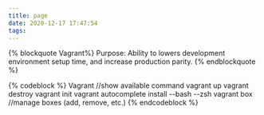 ```yaml
---
title: page
date: 2020-12-17 17:47:54
tags:
---
```

{% blockquote Vagrant%}
Purpose: Ability to lowers development environment setup time, and increase production parity. 
{% endblockquote %}

{% codeblock %}
Vagrant //show available command
vagrant up
vagrant destroy
vagrant init
vagrant autocomplete install --bash --zsh
vagrant box  //manage boxes (add, remove, etc.)
{% endcodeblock %}
